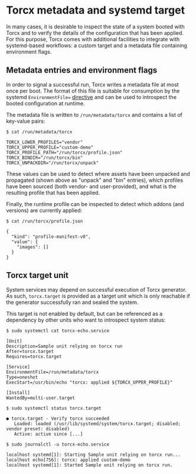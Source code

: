 # Torcx metadata and systemd target

In many cases, it is desirable to inspect the state of a system booted with Torcx and to verify the details of the configuration that has been applied.
For this purpose, Torcx comes with additional facilities to integrate with systemd-based workflows: a custom target and a metadata file containing environment flags.

## Metadata entries and environment flags

In order to signal a successful run, Torcx writes a metadata file at most once per boot. The format of this file is suitable for consumption by the systemd `EnvironmentFile=` [directive][systemd-exec] and can be used to introspect the booted configuration at runtime.

The metadata file is written to `/run/metadata/torcx` and contains a list of key-value pairs:

```
$ cat /run/metadata/torcx

TORCX_LOWER_PROFILES="vendor"
TORCX_UPPER_PROFILE="custom-demo"
TORCX_PROFILE_PATH="/run/torcx/profile.json"
TORCX_BINDIR="/run/torcx/bin"
TORCX_UNPACKDIR="/run/torcx/unpack"
```

These values can be used to detect where assets have been unpacked and propagated (shown above as "unpack" and "bin" entries), which profiles have been sourced (both vendor- and user-provided), and what is the resulting profile that has been applied.

Finally, the runtime profile can be inspected to detect which addons (and versions) are currently applied:

```
$ cat /run/torcx/profile.json

{
  "kind": "profile-manifest-v0",
  "value": {
    "images": []
  }
}
```

## Torcx target unit

System services may depend on successful execution of Torcx generator. As such, `torcx.target` is provided as a target unit which is only reachable if the generator successfully ran and sealed the system.

This target is not enabled by default, but can be referenced as a dependency by other units who want to introspect system status:

```
$ sudo systemctl cat torcx-echo.service

[Unit]
Description=Sample unit relying on torcx run
After=torcx.target
Requires=torcx.target

[Service]
EnvironmentFile=/run/metadata/torcx
Type=oneshot
ExecStart=/usr/bin/echo "torcx: applied ${TORCX_UPPER_PROFILE}"

[Install]
WantedBy=multi-user.target
```

```
$ sudo systemctl status torcx.target

● torcx.target - Verify torcx succeeded
   Loaded: loaded (/usr/lib/systemd/system/torcx.target; disabled; vendor preset: disabled)
   Active: active since [...]
```

```
$ sudo journalctl -u torcx-echo.service

localhost systemd[1]: Starting Sample unit relying on torcx run...
localhost echo[756]: torcx: applied custom-demo
localhost systemd[1]: Started Sample unit relying on torcx run.
```

[systemd-exec]: https://www.freedesktop.org/software/systemd/man/systemd.exec.html#EnvironmentFile=
